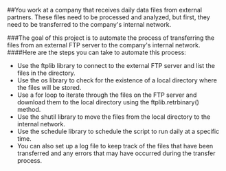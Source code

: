 ##You work at a company that receives daily data files from external partners. These files need to be processed and analyzed, but first, they need to be transferred to the company's internal network.

###The goal of this project is to automate the process of transferring the files from an external FTP server to the company's internal network.
####Here are the steps you can take to automate this process:
- Use the ftplib library to connect to the external FTP server and list the files in the directory.
- Use the os library to check for the existence of a local directory where the files will be stored.
- Use a for loop to iterate through the files on the FTP server and download them to the local directory using the ftplib.retrbinary() method.
- Use the shutil library to move the files from the local directory to the internal network.
- Use the schedule library to schedule the script to run daily at a specific time.
- You can also set up a log file to keep track of the files that have been transferred and any errors that may have occurred during the transfer process.
